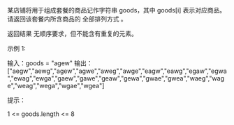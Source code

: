 某店铺将用于组成套餐的商品记作字符串 goods，其中 goods[i] 表示对应商品。请返回该套餐内所含商品的 全部排列方式 。

返回结果 无顺序要求，但不能含有重复的元素。

示例 1:

输入：goods = "agew"
输出：["aegw","aewg","agew","agwe","aweg","awge","eagw","eawg","egaw","egwa","ewag","ewga","gaew","gawe","geaw","gewa","gwae","gwea","waeg","wage","weag","wega","wgae","wgea"]

提示：

1 <= goods.length <= 8
